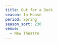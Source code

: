 ```yaml
---
title: Out for a Duck
season: In House
period: Spring
season_sort: 230
venue:
  - New Theatre
---
```



